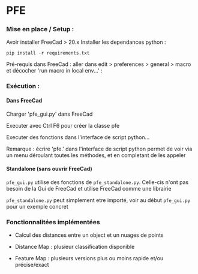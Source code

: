 # PFE

### Mise en place / Setup :

Avoir installer FreeCad > 20.x
Installer les dependances python : 

```
pip install -r requirements.txt
```

Pré-requis dans FreeCad :
aller dans edit > preferences > general > macro et décocher 'run macro in local env...' : 

### Exécution :

#### Dans FreeCad

Charger 'pfe_gui.py' dans FreeCad

Executer avec Ctrl F6 pour créer la classe pfe

Executer des fonctions dans l'interface de script python...

Remarque : écrire 'pfe.' dans l'interface de script python permet de voir via un menu déroulant toutes les méthodes, et en completant de les appeler 

#### Standalone (sans ouvrir FreeCad)

`pfe_gui.py` utilise des fonctions de `pfe_standalone.py`.
Celle-cis n'ont pas besoin de la Gui de FreeCad et utilise FreeCad comme une librairie

`pfe_standalone.py` peut simplement etre importé, voir au début `pfe_gui.py` pour un exemple concret


### Fonctionnalitées implémentées

- Calcul des distances entre un object et un nuages de points

- Distance Map : plusieur classification disponible

- Feature Map : plusieurs versions plus ou moins rapide et/ou précise/exact

